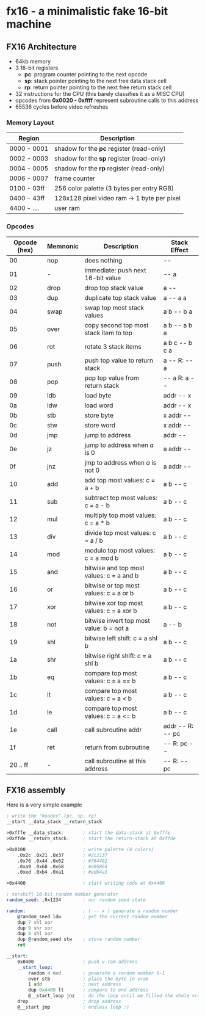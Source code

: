 # fx16 - a minimalistic fake 16-bit machine

## FX16 Architecture
- 64kb memory
- 3 16-bit registers
    - **pc**: program counter pointing to the next opcode
    - **sp**: stack pointer pointing to the next free data stack cell
    - **rp**: return pointer pointing to the next free return stack cell
- 32 instructions for the CPU (this barely classifies it as a MISC CPU)
- opcodes from **0x0020 - 0xffff** represent subroutine calls to this address
- 65536 cycles before video refreshes

### Memory Layout
| Region | Description |
|--------|-------------|
| 0000 - 0001 | shadow for the **pc** register (read-only) |
| 0002 - 0003 | shadow for the **sp** register (read-only) |
| 0004 - 0005 | shadow for the **rp** register (read-only) |
| 0006 - 0007 | frame counter |
| 0100 - 03ff | 256 color palette (3 bytes per entry RGB) |
| 0400 - 43ff | 128x128 pixel video ram -> 1 byte per pixel |
| 4400 - .... | user ram |

### Opcodes
| Opcode (hex) | Memnonic | Description | Stack Effect |
|--------------|----------|-------------|-------|
| 00 | nop | does nothing | --
| 01 | - | immediate: push next 16-bit value | -- a |
| 02 | drop | drop top stack value | a -- |
| 03 | dup | duplicate top stack value | a -- a a |
| 04 | swap | swap top most stack values | a b -- b a |
| 05 | over | copy second top most stack item to top | a b -- a b a |
| 06 | rot | rotate 3 stack items | a b c -- b c a |
| 07 | push | push top value to return stack | a --  R: -- a |
| 08 | pop | pop top value from return stack | -- a  R: a -- |
| 09 | ldb | load byte | addr -- x |
| 0a | ldw | load word | addr -- x |
| 0b | stb | store byte | x addr -- |
| 0c | stw | store word | x addr -- |
| 0d | jmp | jump to address | addr -- |
| 0e | jz | jump to address when *a* is 0 | a addr -- |
| 0f | jnz | jmp to address when *a* is not 0 | a addr -- |
| 10 | add | add top most values: c = a + b | a b -- c |
| 11 | sub | subtract top most values: c = a - b | a b -- c |
| 12 | mul | multiply top most values: c = a * b | a b -- c |
| 13 | div | divide top most values: c = a / b | a b -- c |
| 14 | mod | modulo top most values: c = a mod b | a b -- c |
| 15 | and | bitwise and top most values: c = a and b | a b -- c |
| 16 | or  | bitwise or top most values: c = a or b | a b -- c |
| 17 | xor | bitwise xor top most values: c = a xor b | a b -- c |
| 18 | not | bitwise invert top most value: b = not a | a -- b |
| 19 | shl | bitwise left shift: c = a shl b | a b -- c |
| 1a | shr | bitwise right shift: c = a shl b | a b -- c |
| 1b | eq  | compare top most values: c = a == b | a b -- c |
| 1c | lt  | compare top most values: c = a < b | a b -- c |
| 1d | le  | compare top most values: c = a <= b | a b -- c |
| 1e | call | call subroutine addr | addr -- R: -- pc |
| 1f | ret | return from subroutine | --  R: pc -- |
| 20 .. ff | - | call subroutine at this address | -- R: -- pc |

## FX16 assembly
Here is a very simple example
```asm
; write the "header" (pc, sp, rp)
__start __data_stack __return_stack

>0xfffe __data_stack:       ; start the data-stack at 0xfffe
>0xffde __return_stack:     ; start the return-stack at 0xffde

>0x0100                     ; write palette (4 colors)
    .0x2c .0x21 .0x37       ; #2c2137
    .0x76 .0x44 .0x62       ; #764462
    .0xa9 .0x68 .0x68       ; #a96868
    .0xed .0xb4 .0xa1       ; #edb4a1

>0x4400                     ; start writing code at 0x4400

; xorshift 16-bit random number generator
random_seed: ,0x1234        ; our random seed state

random:                     ; ( -- x ) generate a random number
    @random_seed ldw        ; get the current random number
    dup 7 shl xor
    dup 9 shr xor
    dup 8 shl xor
    dup @random_seed stw    ; store random number
    ret

__start:
    0x0400                  ; push v-ram address
    __start_loop:
        random 4 mod        ; generate a random number 0-1
        over stb            ; place the byte in vram
        1 add               ; next address
        dup 0x4400 lt       ; compare to end address
        @__start_loop jnz   ; do the loop until we filled the whole vram
    drop                    ; drop address
    @__start jmp            ; endless loop :)
```
